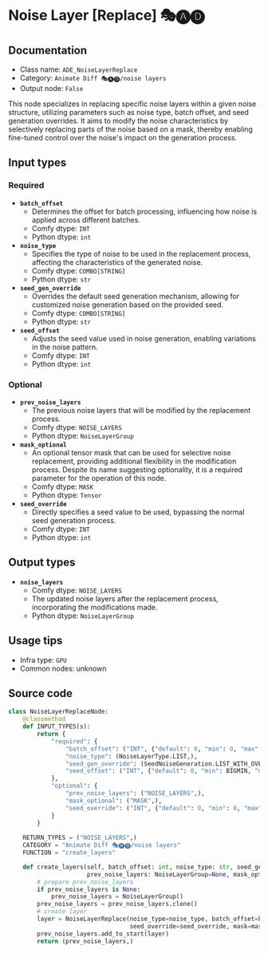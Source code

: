 # Noise Layer [Replace] 🎭🅐🅓
## Documentation
- Class name: `ADE_NoiseLayerReplace`
- Category: `Animate Diff 🎭🅐🅓/noise layers`
- Output node: `False`

This node specializes in replacing specific noise layers within a given noise structure, utilizing parameters such as noise type, batch offset, and seed generation overrides. It aims to modify the noise characteristics by selectively replacing parts of the noise based on a mask, thereby enabling fine-tuned control over the noise's impact on the generation process.
## Input types
### Required
- **`batch_offset`**
    - Determines the offset for batch processing, influencing how noise is applied across different batches.
    - Comfy dtype: `INT`
    - Python dtype: `int`
- **`noise_type`**
    - Specifies the type of noise to be used in the replacement process, affecting the characteristics of the generated noise.
    - Comfy dtype: `COMBO[STRING]`
    - Python dtype: `str`
- **`seed_gen_override`**
    - Overrides the default seed generation mechanism, allowing for customized noise generation based on the provided seed.
    - Comfy dtype: `COMBO[STRING]`
    - Python dtype: `str`
- **`seed_offset`**
    - Adjusts the seed value used in noise generation, enabling variations in the noise pattern.
    - Comfy dtype: `INT`
    - Python dtype: `int`
### Optional
- **`prev_noise_layers`**
    - The previous noise layers that will be modified by the replacement process.
    - Comfy dtype: `NOISE_LAYERS`
    - Python dtype: `NoiseLayerGroup`
- **`mask_optional`**
    - An optional tensor mask that can be used for selective noise replacement, providing additional flexibility in the modification process. Despite its name suggesting optionality, it is a required parameter for the operation of this node.
    - Comfy dtype: `MASK`
    - Python dtype: `Tensor`
- **`seed_override`**
    - Directly specifies a seed value to be used, bypassing the normal seed generation process.
    - Comfy dtype: `INT`
    - Python dtype: `int`
## Output types
- **`noise_layers`**
    - Comfy dtype: `NOISE_LAYERS`
    - The updated noise layers after the replacement process, incorporating the modifications made.
    - Python dtype: `NoiseLayerGroup`
## Usage tips
- Infra type: `GPU`
- Common nodes: unknown


## Source code
```python
class NoiseLayerReplaceNode:
    @classmethod
    def INPUT_TYPES(s):
        return {
            "required": {
                "batch_offset": ("INT", {"default": 0, "min": 0, "max": BIGMAX}),
                "noise_type": (NoiseLayerType.LIST,),
                "seed_gen_override": (SeedNoiseGeneration.LIST_WITH_OVERRIDE,),
                "seed_offset": ("INT", {"default": 0, "min": BIGMIN, "max": BIGMAX}),
            },
            "optional": {
                "prev_noise_layers": ("NOISE_LAYERS",),
                "mask_optional": ("MASK",),
                "seed_override": ("INT", {"default": 0, "min": 0, "max": 0xffffffffffffffff, "forceInput": True}),
            }
        }
    
    RETURN_TYPES = ("NOISE_LAYERS",)
    CATEGORY = "Animate Diff 🎭🅐🅓/noise layers"
    FUNCTION = "create_layers"

    def create_layers(self, batch_offset: int, noise_type: str, seed_gen_override: str, seed_offset: int,
                      prev_noise_layers: NoiseLayerGroup=None, mask_optional: Tensor=None, seed_override: int=None,):
        # prepare prev_noise_layers
        if prev_noise_layers is None:
            prev_noise_layers = NoiseLayerGroup()
        prev_noise_layers = prev_noise_layers.clone()
        # create layer
        layer = NoiseLayerReplace(noise_type=noise_type, batch_offset=batch_offset, seed_gen_override=seed_gen_override, seed_offset=seed_offset,
                                  seed_override=seed_override, mask=mask_optional)
        prev_noise_layers.add_to_start(layer)
        return (prev_noise_layers,)

```
